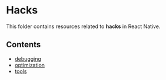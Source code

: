 # Hacks

This folder contains resources related to **hacks** in React Native.

## Contents
- [debugging](debugging/)
- [optimization](optimization/)
- [tools](tools/)
